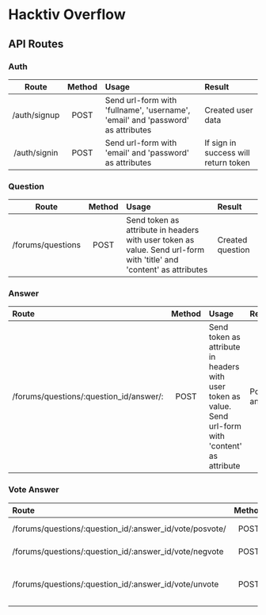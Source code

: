 # Hacktiv Overflow

## API Routes

### Auth
| Route | Method | Usage |Result|
| :---: | :---: | :--- | :---|
|/auth/signup | POST | Send url-form with 'fullname', 'username', 'email' and 'password' as attributes | Created user data|
|/auth/signin|POST| Send url-form with 'email' and 'password' as attributes | If sign in success will return token
### Question
| Route | Method | Usage |Result|
| :---: | :---: | :--- | :---|
|/forums/questions|POST|Send token as attribute in headers with user token as value. Send url-form with 'title' and 'content' as attributes | Created question|
### Answer
| Route | Method | Usage |Result|
| :--- | :---: | :--- | :---|
|/forums/questions/:question_id/answer/:|POST|Send token as attribute in headers with user token as value. Send url-form with 'content' as attribute | Posted answer |

### Vote Answer
| Route | Method | Usage |Result|
| :--- | :---: | :--- | :---|
|/forums/questions/:question_id/:answer_id/vote/posvote/| POST | Trigger post | Created vote with positive_vote true |
|/forums/questions/:question_id/:answer_id/vote/negvote| POST | Trigger post | Created vote with negative_vote true |
|/forums/questions/:question_id/:answer_id/vote/unvote| POST | Trigger post | Success message with voter_id,question_id and answer_id |
